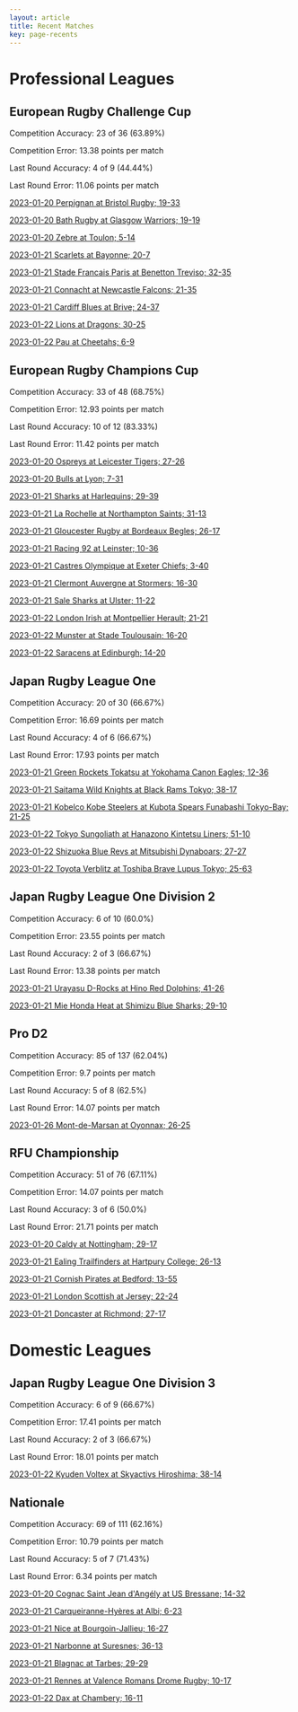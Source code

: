 ```yaml
---  
layout: article  
title: Recent Matches  
key: page-recents  
---
```

# Professional Leagues

## European Rugby Challenge Cup


Competition Accuracy: 23 of 36 (63.89%)

Competition Error: 13.38 points per match

Last Round Accuracy: 4 of 9 (44.44%)

Last Round Error: 11.06 points per match

[2023-01-20 Perpignan at Bristol Rugby; 19-33](reviews//2023-01-20-BristolRugby-Perpignan)

[2023-01-20 Bath Rugby at Glasgow Warriors; 19-19](reviews//2023-01-20-GlasgowWarriors-BathRugby)

[2023-01-20 Zebre at Toulon; 5-14](reviews//2023-01-20-Toulon-Zebre)

[2023-01-21 Scarlets at Bayonne; 20-7](reviews//2023-01-21-Bayonne-Scarlets)

[2023-01-21 Stade Francais Paris at Benetton Treviso; 32-35](reviews//2023-01-21-BenettonTreviso-StadeFrancaisParis)

[2023-01-21 Connacht at Newcastle Falcons; 21-35](reviews//2023-01-21-NewcastleFalcons-Connacht)

[2023-01-21 Cardiff Blues at Brive; 24-37](reviews//2023-01-21-Brive-CardiffBlues)

[2023-01-22 Lions at Dragons; 30-25](reviews//2023-01-22-Dragons-Lions)

[2023-01-22 Pau at Cheetahs; 6-9](reviews//2023-01-22-Cheetahs-Pau)
## European Rugby Champions Cup


Competition Accuracy: 33 of 48 (68.75%)

Competition Error: 12.93 points per match

Last Round Accuracy: 10 of 12 (83.33%)

Last Round Error: 11.42 points per match

[2023-01-20 Ospreys at Leicester Tigers; 27-26](reviews//2023-01-20-LeicesterTigers-Ospreys)

[2023-01-20 Bulls at Lyon; 7-31](reviews//2023-01-20-Lyon-Bulls)

[2023-01-21 Sharks at Harlequins; 29-39](reviews//2023-01-21-Harlequins-Sharks)

[2023-01-21 La Rochelle at Northampton Saints; 31-13](reviews//2023-01-21-NorthamptonSaints-LaRochelle)

[2023-01-21 Gloucester Rugby at Bordeaux Begles; 26-17](reviews//2023-01-21-BordeauxBegles-GloucesterRugby)

[2023-01-21 Racing 92 at Leinster; 10-36](reviews//2023-01-21-Leinster-Racing92)

[2023-01-21 Castres Olympique at Exeter Chiefs; 3-40](reviews//2023-01-21-ExeterChiefs-CastresOlympique)

[2023-01-21 Clermont Auvergne at Stormers; 16-30](reviews//2023-01-21-Stormers-ClermontAuvergne)

[2023-01-21 Sale Sharks at Ulster; 11-22](reviews//2023-01-21-Ulster-SaleSharks)

[2023-01-22 London Irish at Montpellier Herault; 21-21](reviews//2023-01-22-MontpellierHerault-LondonIrish)

[2023-01-22 Munster at Stade Toulousain; 16-20](reviews//2023-01-22-StadeToulousain-Munster)

[2023-01-22 Saracens at Edinburgh; 14-20](reviews//2023-01-22-Edinburgh-Saracens)
## Japan Rugby League One


Competition Accuracy: 20 of 30 (66.67%)

Competition Error: 16.69 points per match

Last Round Accuracy: 4 of 6 (66.67%)

Last Round Error: 17.93 points per match

[2023-01-21 Green Rockets Tokatsu at Yokohama Canon Eagles; 12-36](reviews//2023-01-21-YokohamaCanonEagles-GreenRocketsTokatsu)

[2023-01-21 Saitama Wild Knights at Black Rams Tokyo; 38-17](reviews//2023-01-21-BlackRamsTokyo-SaitamaWildKnights)

[2023-01-21 Kobelco Kobe Steelers at Kubota Spears Funabashi Tokyo-Bay; 21-25](reviews//2023-01-21-KubotaSpearsFunabashiTokyo-Bay-KobelcoKobeSteelers)

[2023-01-22 Tokyo Sungoliath at Hanazono Kintetsu Liners; 51-10](reviews//2023-01-22-HanazonoKintetsuLiners-TokyoSungoliath)

[2023-01-22 Shizuoka Blue Revs at Mitsubishi Dynaboars; 27-27](reviews//2023-01-22-MitsubishiDynaboars-ShizuokaBlueRevs)

[2023-01-22 Toyota Verblitz at Toshiba Brave Lupus Tokyo; 25-63](reviews//2023-01-22-ToshibaBraveLupusTokyo-ToyotaVerblitz)
## Japan Rugby League One Division 2


Competition Accuracy: 6 of 10 (60.0%)

Competition Error: 23.55 points per match

Last Round Accuracy: 2 of 3 (66.67%)

Last Round Error: 13.38 points per match

[2023-01-21 Urayasu D-Rocks at Hino Red Dolphins; 41-26](reviews//2023-01-21-HinoRedDolphins-UrayasuD-Rocks)

[2023-01-21 Mie Honda Heat at Shimizu Blue Sharks; 29-10](reviews//2023-01-21-ShimizuBlueSharks-MieHondaHeat)
## Pro D2


Competition Accuracy: 85 of 137 (62.04%)

Competition Error: 9.7 points per match

Last Round Accuracy: 5 of 8 (62.5%)

Last Round Error: 14.07 points per match

[2023-01-26 Mont-de-Marsan at Oyonnax; 26-25](reviews//2023-01-26-Oyonnax-Mont-de-Marsan)
## RFU Championship


Competition Accuracy: 51 of 76 (67.11%)

Competition Error: 14.07 points per match

Last Round Accuracy: 3 of 6 (50.0%)

Last Round Error: 21.71 points per match

[2023-01-20 Caldy at Nottingham; 29-17](reviews//2023-01-20-Nottingham-Caldy)

[2023-01-21 Ealing Trailfinders at Hartpury College; 26-13](reviews//2023-01-21-HartpuryCollege-EalingTrailfinders)

[2023-01-21 Cornish Pirates at Bedford; 13-55](reviews//2023-01-21-Bedford-CornishPirates)

[2023-01-21 London Scottish at Jersey; 22-24](reviews//2023-01-21-Jersey-LondonScottish)

[2023-01-21 Doncaster at Richmond; 27-17](reviews//2023-01-21-Richmond-Doncaster)
# Domestic Leagues

## Japan Rugby League One Division 3


Competition Accuracy: 6 of 9 (66.67%)

Competition Error: 17.41 points per match

Last Round Accuracy: 2 of 3 (66.67%)

Last Round Error: 18.01 points per match

[2023-01-22 Kyuden Voltex at Skyactivs Hiroshima; 38-14](reviews//2023-01-22-SkyactivsHiroshima-KyudenVoltex)
## Nationale


Competition Accuracy: 69 of 111 (62.16%)

Competition Error: 10.79 points per match

Last Round Accuracy: 5 of 7 (71.43%)

Last Round Error: 6.34 points per match

[2023-01-20 Cognac Saint Jean d'Angély at US Bressane; 14-32](reviews//2023-01-20-USBressane-CognacSaintJeand'Angély)

[2023-01-21 Carqueiranne-Hyères at Albi; 6-23](reviews//2023-01-21-Albi-Carqueiranne-Hyères)

[2023-01-21 Nice at Bourgoin-Jallieu; 16-27](reviews//2023-01-21-Bourgoin-Jallieu-Nice)

[2023-01-21 Narbonne at Suresnes; 36-13](reviews//2023-01-21-Suresnes-Narbonne)

[2023-01-21 Blagnac at Tarbes; 29-29](reviews//2023-01-21-Tarbes-Blagnac)

[2023-01-21 Rennes at Valence Romans Drome Rugby; 10-17](reviews//2023-01-21-ValenceRomansDromeRugby-Rennes)

[2023-01-22 Dax at Chambery; 16-11](reviews//2023-01-22-Chambery-Dax)